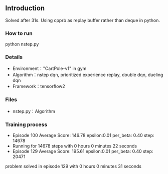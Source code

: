 ## Introduction
Solved after 31s. Using cpprb as replay buffer rather than deque in python.

### How to run
python nstep.py

### Details
- Environment："CartPole-v1" in gym
- Algorithm：nstep dqn, prioritized experience replay, double dqn, dueling dqn
- Framework：tensorflow2

### Files
- nstep.py：Algorithm

### Training process
- Episode 100   Average Score: 146.78  	 epsilon:0.01	per_beta: 0.40	step: 14678
- Running for 14678 steps with 0 hours 0 minutes 22 seconds
- Episode 129	Average Score: 195.61	epsilon:0.01	per_beta: 0.40	step: 20471

problem solved in episode 129 with 0 hours 0 minutes 31 seconds

